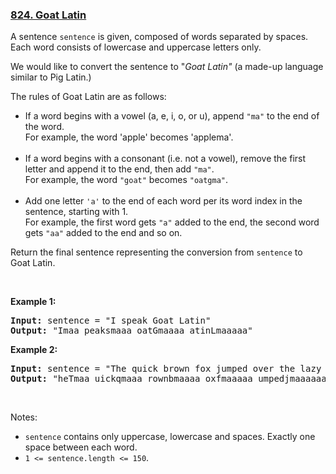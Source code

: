 ### [824. Goat Latin](https://leetcode.com/problems/goat-latin/)

<p>A sentence <code>sentence</code> is given, composed of words separated by spaces. Each word consists of lowercase and uppercase letters only.</p>

<p>We would like to convert the sentence to "<em>Goat Latin"</em>&nbsp;(a made-up language similar to Pig Latin.)</p>

<p>The rules of Goat Latin are as follows:</p>

<ul>
	<li>If a word begins with a vowel (a, e, i, o, or u), append <code>"ma"</code>&nbsp;to the end of the word.<br>
	For example, the word 'apple' becomes 'applema'.<br>
	&nbsp;</li>
	<li>If a word begins with a consonant (i.e. not a vowel), remove the first letter and append it to the end, then add <code>"ma"</code>.<br>
	For example, the word <code>"goat"</code>&nbsp;becomes <code>"oatgma"</code>.<br>
	&nbsp;</li>
	<li>Add one letter <code>'a'</code>&nbsp;to the end of each word per its word index in the sentence, starting with 1.<br>
	For example,&nbsp;the first word gets <code>"a"</code> added to the end, the second word gets <code>"aa"</code> added to the end and so on.</li>
</ul>

<p>Return the&nbsp;final sentence representing the conversion from <code>sentence</code>&nbsp;to Goat&nbsp;Latin.&nbsp;</p>

<p>&nbsp;</p>

<p><strong>Example 1:</strong></p>

<pre><strong>Input: </strong>sentence = "I speak Goat Latin"
<strong>Output: </strong>"Imaa peaksmaaa oatGmaaaa atinLmaaaaa"
</pre>

<p><strong>Example 2:</strong></p>

<pre><strong>Input: </strong>sentence = "The quick brown fox jumped over the lazy dog"
<strong>Output: </strong>"heTmaa uickqmaaa rownbmaaaa oxfmaaaaa umpedjmaaaaaa overmaaaaaaa hetmaaaaaaaa azylmaaaaaaaaa ogdmaaaaaaaaaa"
</pre>

<p>&nbsp;</p>

<p>Notes:</p>

<ul>
	<li><code>sentence</code> contains only uppercase, lowercase and spaces.&nbsp;Exactly one space between each word.</li>
	<li><code>1 &lt;= sentence.length &lt;= 150</code>.</li>
</ul>



